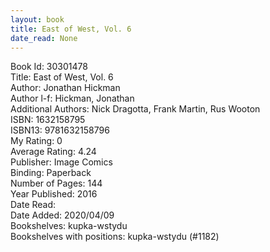 ```yaml
---
layout: book
title: East of West, Vol. 6
date_read: None
---
```


Book Id: 30301478<br />
Title: East of West, Vol. 6<br />
Author: Jonathan Hickman<br />
Author l-f: Hickman, Jonathan<br />
Additional Authors: Nick Dragotta, Frank Martin, Rus Wooton<br />
ISBN: 1632158795<br />
ISBN13: 9781632158796<br />
My Rating: 0<br />
Average Rating: 4.24<br />
Publisher: Image Comics<br />
Binding: Paperback<br />
Number of Pages: 144<br />
Year Published: 2016<br />
Date Read: <br />
Date Added: 2020/04/09<br />
Bookshelves: kupka-wstydu<br />
Bookshelves with positions: kupka-wstydu (#1182)<br />

